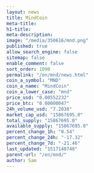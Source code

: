 ```yaml
---
layout: news
title: MindCoin
meta-title: 
h1-title: 
meta-description: 
image: "/media/350616/mnd.png"
published: true
allow_search_engine: false
sitemap: false
enable_comment: false
sort_order: 1090
permalink: "/en/mnd/news.html"
coin_a_symbol: "MND"
coin_a_name: "MindCoin"
coin_a_lower_case: "mnd"
price_usd: "0.00552232"
price_btc: "0.00000047"
24h_volume_usd: "7.2038"
market_cap_usd: "15867695.0"
total_supply: "15867695.0"
available_supply: "15867695.0"
percent_change_1h: "0.54"
percent_change_24h: "-17.32"
percent_change_7d: "-21.46"
last_updated: "1517140748"
parent-url: "/en/mnd/"
author: Sam
---
```


